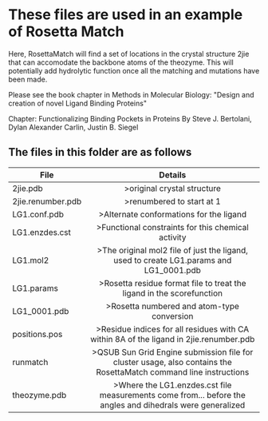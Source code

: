 # These files are used in an example of Rosetta Match

Here, RosettaMatch will find a set of locations in the crystal structure 2jie
that can accomodate the backbone atoms of the theozyme. This will potentially 
add hydrolytic function once all the matching and mutations have been made.

Please see the book chapter in Methods in Molecular Biology:
"Design and creation of novel Ligand Binding Proteins"

Chapter: Functionalizing Binding Pockets in Proteins
By Steve J. Bertolani,
   Dylan Alexander Carlin,
   Justin B. Siegel


## The files in this folder are as follows
|File			| Details 				|
|-----------|:-------------------:|
|2jie.pdb		|>original crystal structure|
|2jie.renumber.pdb	|>renumbered to start at 1|
|LG1.conf.pdb		|>Alternate conformations for the ligand|
|LG1.enzdes.cst		|>Functional constraints for this chemical activity|
|LG1.mol2		|>The original mol2 file of just the ligand, used to create LG1.params and LG1_0001.pdb|
|LG1.params		|>Rosetta residue format file to treat the ligand in the scorefunction|
|LG1_0001.pdb		|>Rosetta numbered and atom-type conversion|
|positions.pos		|>Residue indices for all residues with CA within 8A of the ligand in 2jie.renumber.pdb|
|runmatch		|>QSUB Sun Grid Engine submission file for cluster usage, also contains the RosettaMatch command line instructions|
|theozyme.pdb		|>Where the LG1.enzdes.cst file measurements come from... before the angles and dihedrals were generalized

